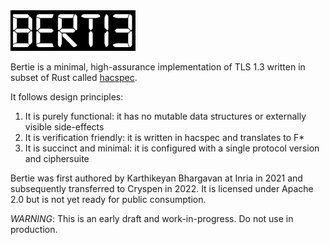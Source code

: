 <img src="assets/bertie-logo.png" width="200px"/>

Bertie is a minimal, high-assurance implementation of TLS 1.3 written in subset of Rust called [hacspec](https://github.com/hacspec/hacspec).

It follows design principles:

1) It is purely functional: it has no mutable data structures or externally visible side-effects
2) It is verification friendly: it is written in hacspec and translates to F*
3) It is succinct and minimal: it is configured with a single protocol version and ciphersuite

Bertie was first authored by Karthikeyan Bhargavan at Inria in 2021 and subsequently transferred to Cryspen in 2022.
It is licensed under Apache 2.0 but is not yet ready for public consumption.

*WARNING*: This is an early draft and work-in-progress. Do not use in production.
